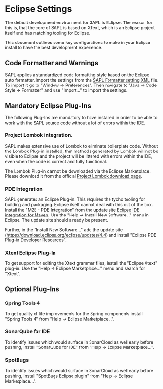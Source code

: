 # Eclipse Settings

The default development environment for SAPL is Eclipse. The reason for this is, that the core of SAPL is based on XText, which is an Eclipse project itself and has matching tooling for Eclipse.

This document outlines some key configurations to make in your Eclipse install to have the best development experience.

## Code Formatter and Warnings

SAPL applies a standardized code formatting style based on the Eclipse auto formatter. Import the settings from the [SAPL Formatter setting XML](https://github.com/heutelbeck/sapl-policy-engine/blob/master/sapl-code-style/src/main/resources/eclipse/formatter.xml) file. To import it go to "Window -> Preferences". Then navigate to "Java -> Code Style -> Formatter" and use "Import..." to import the settings.

## Mandatory Eclipse Plug-Ins 

The following Plug-Ins are mandatory to have installed in order to be able to work with the SAPL source code without a lot of errors within the IDE.

### Project Lombok integration.

SAPL makes extensive use of Lombok to eliminate boilerplate code. Without the Lombok Plug-in installed, that methods generated by Lombok will not be visible to Eclipse and the project will be littered with errors within the IDE, even when the code is correct and fully functional.

The Lombok Plug-in cannot be downloaded via the Eclipse Marketplace. Please download it from the official [Project Lombok download page](https://projectlombok.org/download).

### PDE Integration

SAPL generates an Eclipse Plug-in. This requires the tycho tooling for building and packaging. Eclipse itself cannot deal with this out of the box.
Install the "M2E - PDE Integration" from the update site [Eclipse IDE integration for Maven](https://download.eclipse.org/technology/m2e/releases/latest). Use the "Help -> Install New Software..." menu in Eclipse. The update site should already be present.

Further, in the "Install New Software..." add the update site (https://download.eclipse.org/eclipse/updates/4.4) and install "Eclipse PDE Plug-in Developer Resources".

### Xtext Eclipse Plug-In

To get support for editing the Xtext grammar files, install the "Eclipse Xtext" plug-in. Use the "Help -> Eclipse Marketplace..." menu and search for "Xtext".

## Optional Plug-Ins

### Spring Tools 4

To get quality of life improvements for the Spring components install "Spring Tools 4" from "Help -> Eclipse Marketplace...".

### SonarQube for IDE

To identify issues which would surface in SonarCloud as well early before pushing, install "SonarQube for IDE" from "Help -> Eclipse Marketplace...".

### SpotBugs

To identify issues which would surface in SonarCloud as well early before pushing, install "SpotBugs Eclipse plugin" from "Help -> Eclipse Marketplace...".
